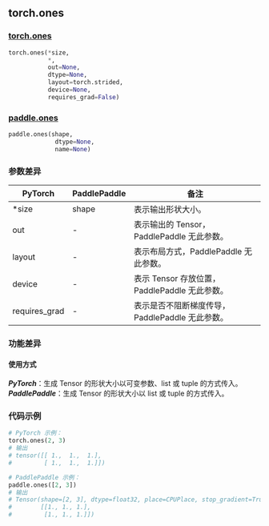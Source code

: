 ## torch.ones
### [torch.ones](https://pytorch.org/docs/stable/generated/torch.ones.html?highlight=ones#torch.ones)

```python
torch.ones(*size,
           *,
           out=None,
           dtype=None,
           layout=torch.strided,
           device=None,
           requires_grad=False)
```

### [paddle.ones](https://www.paddlepaddle.org.cn/documentation/docs/zh/api/paddle/ones_cn.html#ones)

```python
paddle.ones(shape,
             dtype=None,
             name=None)
```

### 参数差异
| PyTorch       | PaddlePaddle | 备注                                                   |
| ------------- | ------------ | ------------------------------------------------------ |
| *size         | shape        | 表示输出形状大小。                                     |
| out           | -            | 表示输出的 Tensor，PaddlePaddle 无此参数。               |
| layout        | -            | 表示布局方式，PaddlePaddle 无此参数。                   |
| device        | -            | 表示 Tensor 存放位置，PaddlePaddle 无此参数。                   |
| requires_grad | -            | 表示是否不阻断梯度传导，PaddlePaddle 无此参数。 |


### 功能差异

#### 使用方式
***PyTorch***：生成 Tensor 的形状大小以可变参数、list 或 tuple 的方式传入。
***PaddlePaddle***：生成 Tensor 的形状大小以 list 或 tuple 的方式传入。

### 代码示例
``` python
# PyTorch 示例：
torch.ones(2, 3)
# 输出
# tensor([[ 1.,  1.,  1.],
#         [ 1.,  1.,  1.]])
```

``` python
# PaddlePaddle 示例：
paddle.ones([2, 3])
# 输出
# Tensor(shape=[2, 3], dtype=float32, place=CPUPlace, stop_gradient=True,
#        [[1., 1., 1.],
#         [1., 1., 1.]])
```
